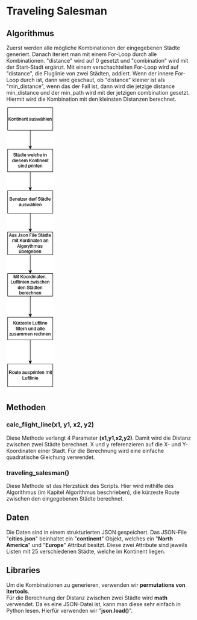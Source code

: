 # Traveling Salesman

## Algorithmus

Zuerst werden alle mögliche Kombinationen der eingegebenen Städte generiert. Danach iteriert man mit einem For-Loop
durch alle Kombinationen.
"distance" wird auf 0 gesetzt und "combination" wird mit der Start-Stadt ergänzt.
Mit einem verschachtelten For-Loop wird auf "distance", die Fluglinie von zwei Städten,
addiert. Wenn der innere For-Loop durch ist, dann wird geschaut, ob "distance" kleiner ist als "min_distance", wenn das
der Fall ist, dann wird die jetzige distance min_distance und der min_path wird mit der jetzigen combination gesetzt.
Hiermit wird die Kombination mit den kleinsten Distanzen berechnet.

![Flussdiagramm](Flussdiagramm.png)

## Methoden

### calc_flight_line(x1, y1, x2, y2)

Diese Methode verlangt 4 Parameter **(x1,y1,x2,y2)**. Damit wird die Distanz zwischen zwei Städte berechnet. X und y
referenzieren auf die X- und Y-Koordinaten einer Stadt. Für die Berechnung wird eine einfache quadratische Gleichung
verwendet.

### traveling_salesman()

Diese Methode ist das Herzstück des Scripts. Hier wird mithilfe des Algorithmus (im Kapitel Algorithmus beschrieben),
die kürzeste Route zwischen den eingegebenen Städte berechnet.

## Daten

Die Daten sind in einem strukturierten JSON gespeichert. Das JSON-File "**cities.json**" beinhaltet ein "**continent**"
Objekt,
welches ein "**North America**" und "**Europe**" Attribut besitzt. Diese zwei Attribute sind jeweils Listen mit 25
verschiedenen
Städte, welche im Kontinent liegen.
<br>

## Libraries

Um die Kombinationen zu generieren, verwenden wir **permutations von itertools**.
<br>
Für die Berechnung der Distanz zwischen zwei Städte wird **math** verwendet.
Da es eine JSON-Datei ist, kann man diese sehr einfach in Python lesen. Hierfür verwenden wir "**json.load()**".
